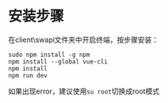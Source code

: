 # 安装步骤

在client\swapi文件夹中开启终端，按步骤安装：
```
sudo npm install -g npm
npm install --global vue-cli
npm install
npm run dev
```
如果出现error，建议使用`su root`切换成root模式
